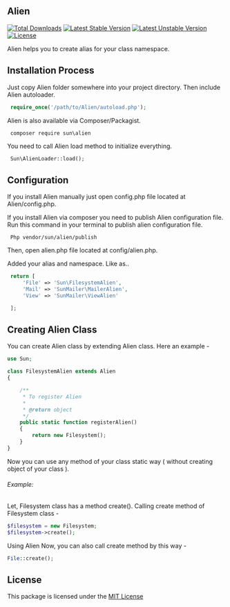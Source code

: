 ## Alien

[![Total Downloads](https://poser.pugx.org/sun/alien/downloads)](https://packagist.org/packages/sun/alien)
[![Latest Stable Version](https://poser.pugx.org/sun/alien/v/stable)](https://packagist.org/packages/sun/alien) [![Latest Unstable Version](https://poser.pugx.org/sun/alien/v/unstable)](https://packagist.org/packages/sun/alien) [![License](https://poser.pugx.org/sun/alien/license)](https://packagist.org/packages/sun/alien)

Alien helps you to create alias for your class namespace.

## Installation Process

Just copy Alien folder somewhere into your project directory. Then include Alien autoloader.

```php
 require_once('/path/to/Alien/autoload.php');
```

Alien is also available via Composer/Packagist.

```
 composer require sun\alien
```

You need to call Alien load method to initialize everything.

```php
 Sun\AlienLoader::load();
```



## Configuration

If you install Alien manually just open config.php file located at Alien/config.php.

If you install Alien via composer you need to publish Alien configuration file. Run this command in your terminal to publish alien configuration file. 

```
 Php vendor/sun/alien/publish
```

Then, open alien.php file located at config/alien.php.

Added your alias and namespace. Like as..

```php
 return [
     'File' => 'Sun\FilesystemAlien',
     'Mail'	=> 'SunMailer\MailerAlien',
     'View'	=> 'SunMailer\ViewAlien'

 ];
```

## Creating Alien Class

You can create Alien class by extending Alien class. Here an example -

```php
use Sun;

class FilesystemAlien extends Alien
{

    /**
     * To register Alien
     *
     * @return object
     */
    public static function registerAlien()
    {
        return new Filesystem();
    }
}
```

Now you can use any method of your class static way ( without creating object of your class ).

###### Example:

Let, Filesystem class has a method create(). Calling create method of Filesystem class -

```php
$filesystem = new Filesystem;
$filesystem->create();
```

Using Alien Now, you can also call create method by this way -

```php
File::create();
```

## License

This package is licensed under the [MIT License](https://github.com/IftekherSunny/Alien/blob/master/LICENSE)
